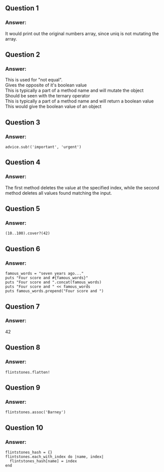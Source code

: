## Question 1
### Answer:
It would print out the original numbers array, since uniq is not mutating the array.

## Question 2
### Answer:
This is used for "not equal".  
Gives the opposite of it's boolean value  
This is typically a part of a method name and will mutate the object  
Should be seen with the ternary operator  
This is typically a part of a method name and will return a boolean value  
This would give the boolean value of an object

## Question 3
### Answer:
`advice.sub!('important', 'urgent')`

## Question 4
### Answer:
The first method deletes the value at the specified index, while the second method deletes all values found matching the input.


## Question 5
### Answer:
`(10..100).cover?(42)`


## Question 6
### Answer:
```
famous_words = "seven years ago..."
puts "Four score and #{famous_words}"
puts "Four score and ".concat(famous_words)
puts "Four score and " << famous_words
puts famous_words.prepend("Four score and ")
```

## Question 7
### Answer:
42

## Question 8
### Answer:
`flintstones.flatten!`


## Question 9
### Answer:
`flintstones.assoc('Barney')`

## Question 10
### Answer:
```
flintstones_hash = {}
flintstones.each_with_index do |name, index|
  flintstones_hash[name] = index
end
```
